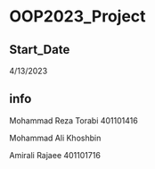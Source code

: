 # OOP2023_Project

## Start_Date

4/13/2023

## info

Mohammad Reza Torabi 401101416

Mohammad Ali Khoshbin

Amirali Rajaee 401101716
